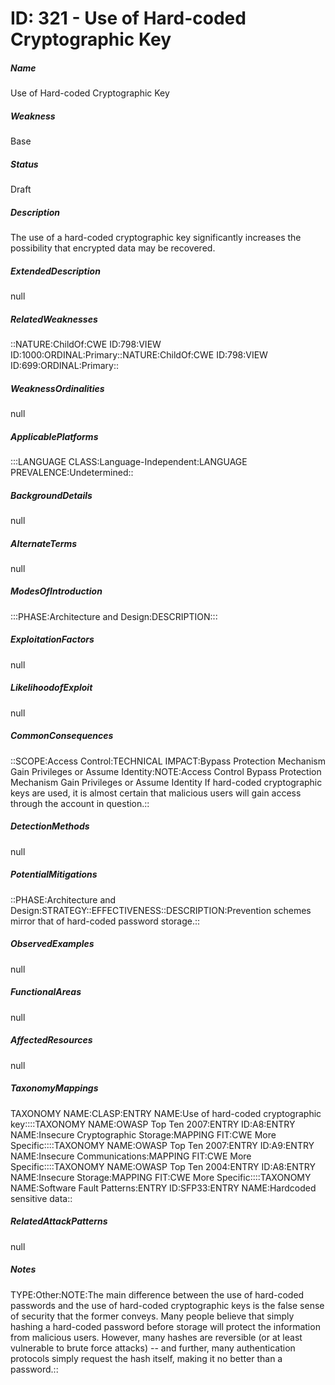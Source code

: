 # ID: 321 - Use of Hard-coded Cryptographic Key
<h5>Name</h5>Use of Hard-coded Cryptographic Key
<h5>Weakness</h5>Base
<h5>Status</h5>Draft
<h5>Description</h5>The use of a hard-coded cryptographic key significantly increases the possibility that encrypted data may be recovered.
<h5>ExtendedDescription</h5>null
<h5>RelatedWeaknesses</h5>::NATURE:ChildOf:CWE ID:798:VIEW ID:1000:ORDINAL:Primary::NATURE:ChildOf:CWE ID:798:VIEW ID:699:ORDINAL:Primary::
<h5>WeaknessOrdinalities</h5>null
<h5>ApplicablePlatforms</h5>:::LANGUAGE CLASS:Language-Independent:LANGUAGE PREVALENCE:Undetermined::
<h5>BackgroundDetails</h5>null
<h5>AlternateTerms</h5>null
<h5>ModesOfIntroduction</h5>:::PHASE:Architecture and Design:DESCRIPTION:::
<h5>ExploitationFactors</h5>null
<h5>LikelihoodofExploit</h5>null
<h5>CommonConsequences</h5>::SCOPE:Access Control:TECHNICAL IMPACT:Bypass Protection Mechanism Gain Privileges or Assume Identity:NOTE:Access Control Bypass Protection Mechanism Gain Privileges or Assume Identity If hard-coded cryptographic keys are used, it is almost certain that malicious users will gain access through the account in question.::
<h5>DetectionMethods</h5>null
<h5>PotentialMitigations</h5>::PHASE:Architecture and Design:STRATEGY::EFFECTIVENESS::DESCRIPTION:Prevention schemes mirror that of hard-coded password storage.::
<h5>ObservedExamples</h5>null
<h5>FunctionalAreas</h5>null
<h5>AffectedResources</h5>null
<h5>TaxonomyMappings</h5>TAXONOMY NAME:CLASP:ENTRY NAME:Use of hard-coded cryptographic key::::TAXONOMY NAME:OWASP Top Ten 2007:ENTRY ID:A8:ENTRY NAME:Insecure Cryptographic Storage:MAPPING FIT:CWE More Specific::::TAXONOMY NAME:OWASP Top Ten 2007:ENTRY ID:A9:ENTRY NAME:Insecure Communications:MAPPING FIT:CWE More Specific::::TAXONOMY NAME:OWASP Top Ten 2004:ENTRY ID:A8:ENTRY NAME:Insecure Storage:MAPPING FIT:CWE More Specific::::TAXONOMY NAME:Software Fault Patterns:ENTRY ID:SFP33:ENTRY NAME:Hardcoded sensitive data::
<h5>RelatedAttackPatterns</h5>null
<h5>Notes</h5>TYPE:Other:NOTE:The main difference between the use of hard-coded passwords and the use of hard-coded cryptographic keys is the false sense of security that the former conveys. Many people believe that simply hashing a hard-coded password before storage will protect the information from malicious users. However, many hashes are reversible (or at least vulnerable to brute force attacks) -- and further, many authentication protocols simply request the hash itself, making it no better than a password.::

